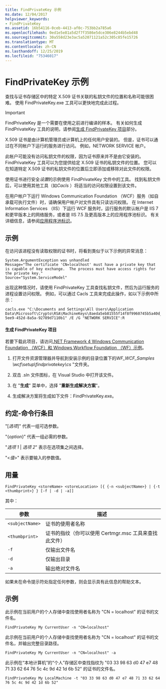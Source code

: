 ```yaml
---
title: FindPrivateKey 示例
ms.date: 12/04/2017
helpviewer_keywords:
- FindPrivateKey
ms.assetid: 16b54116-0ceb-4413-af0c-753bb2a785a6
ms.openlocfilehash: 0ed1e5e81a5d2f7f3586e5dce306e8244b5ebd48
ms.sourcegitcommit: 30a558d23e3ac5a52071121a52c305c85fe15726
ms.translationtype: MT
ms.contentlocale: zh-CN
ms.lasthandoff: 12/25/2019
ms.locfileid: "75346017"
---
```

# <a name="findprivatekey-sample"></a>FindPrivateKey 示例

查找与证书存储区中的特定 X.509 证书关联的私钥文件的位置和名称可能很困难。 使用 FindPrivateKey.exe 工具可以更快地完成此过程。

> [!IMPORTANT]
> FindPrivateKey 是一个需要在使用之前进行编译的样本。 有关如何生成 FindPrivateKey 工具的说明，请参阅[生成 FindPrivateKey 项目](#to-build-the-findprivatekey-project)部分。

X.509 证书是由计算机管理员或计算机上的任何用户安装的。 但是，证书可以通过在不同帐户下运行的服务进行访问。 例如，NETWORK SERVICE 帐户。

此帐户可能没有访问私钥文件的权限，因为证书原来并不是由它安装的。 FindPrivateKey 工具可以为您提供给定 X.509 证书的私钥文件的位置。 您可以在知道特定 X.509 证书的私钥文件的位置后立即添加或移除对此文件的权限。

使用证书进行安全*设置*的示例使用 FindPrivateKey 文件中的工具。 找到私钥文件后，可以使用其他工具（如*Cacls* ）将适当的访问权限设置到该文件。

在用户帐户下运行 Windows Communication Foundation （WCF）服务（如自承载可执行文件）时，请确保用户帐户对文件具有只读访问权限。 在 Internet Information Services （IIS）下运行 WCF 服务时，运行服务的默认帐户是 IIS 7 和更早版本上的网络服务，或者是 IIS 7.5 及更高版本上的应用程序池标识。 有关详细信息，请参阅[应用程序池标识](/iis/manage/configuring-security/application-pool-identities)。

## <a name="examples"></a>示例

在访问该进程没有读取权限的证书时，将看到类似于以下示例的异常消息：

```output
System.ArgumentException was unhandled
Message="The certificate 'CN=localhost' must have a private key that is capable of key exchange.  The process must have access rights for the private key."
Source="System.ServiceModel"
```

出现这种情况时，请使用 FindPrivateKey 工具查找私钥文件，然后为运行服务的进程设置访问权限。 例如，可以通过 Cacls 工具来完成此操作，如以下示例中所示：

```console
cacls.exe "C:\Documents and Settings\All Users\Application Data\Microsoft\Crypto\RSA\MachineKeys\8aeda5eb81555f14f8f9960745b5a40d_38f7de48-5ee9-452d-8a5a-92789d7110b1" /E /G "NETWORK SERVICE":R
```

#### <a name="to-build-the-findprivatekey-project"></a>生成 FindPrivateKey 项目

若要下载此项目，请访问[.NET Framework 4 Windows Communication Foundation （WCF）和 Windows Workflow Foundation （WF）示例](https://www.microsoft.com/download/details.aspx?id=21459)。

1. 打开文件资源管理器并导航到安装示例的目录位置下的*WF_WCF_Samples \wcf\setup\findprivatekey\cs* "文件夹。

2. 双击 .sln 文件图标，在 Visual Studio 中打开该文件。

3. 在 "**生成**" 菜单中，选择 "**重新生成解决方案**"。

4. 生成解决方案将生成如下文件：FindPrivateKey.exe。

## <a name="conventionscommand-line-entries"></a>约定-命令行条目

 "[*选项*]" 代表一组可选参数。

 "{*option*}" 代表一组必需的参数。

 "*选项 1* &#124; *选项 2*" 表示在选项集之间选择。

 "\<*值*>" 表示要输入的参数值。

## <a name="usage"></a>用量

```console
FindPrivateKey <storeName> <storeLocation> [{ {-n <subjectName>} | {-t <thumbprint>} } [-f | -d | -a]]
```

其中：

| 参数         | 描述                                                                       |
|-----------------|-----------------------------------------------------------------------------------|
| `<subjectName>` | 证书的使用者名称                                               |
| `<thumbprint>`  | 证书的指纹（你可以使用 Certmgr.msc 工具来查找此文件） |
| `-f`            | 仅输出文件名                                                             |
| `-d`            | 仅输出目录                                                             |
| `-a`            | 输出绝对文件名                                                         |

如果未在命令提示符处指定任何参数，则会显示具有此信息的帮助文本。

## <a name="examples"></a>示例

此示例在当前用户的个人存储中查找使用者名称为 "CN = localhost" 的证书的文件名。

```console
FindPrivateKey My CurrentUser -n "CN=localhost"
```

此示例在当前用户的个人存储中查找使用者名称为 "CN = localhost" 的证书的文件名，并输出完整目录路径。

```console
FindPrivateKey My CurrentUser -n "CN=localhost" -a
```

此示例在“本地计算机”的“个人”存储区中查找指纹为 "03 33 98 63 d0 47 e7 48 71 33 62 64 76 5c 4c 9d 42 1d 6b 52" 的证书的文件名。

```console
FindPrivateKey My LocalMachine -t "03 33 98 63 d0 47 e7 48 71 33 62 64 76 5c 4c 9d 42 1d 6b 52"
```
